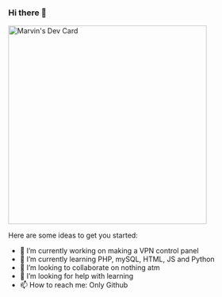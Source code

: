 ### Hi there 👋

<!--
**Animarlly/Animarlly** is a ✨ _special_ ✨ repository because its `README.md` (this file) appears on your GitHub profile.
-->

<a href="https://app.daily.dev/Animarlly"><img src="https://api.daily.dev/devcards/6f0c59f90b724fdda323e3ec74e67a7b.png?r=jvo" width="400" alt="Marvin's Dev Card"/></a>

Here are some ideas to get you started:

- 🔭 I’m currently working on making a VPN control panel
- 🌱 I’m currently learning PHP, mySQL, HTML, JS and Python
- 👯 I’m looking to collaborate on nothing atm
- 🤔 I’m looking for help with learning
- 📫 How to reach me: Only Github
<!--
- 😄 Pronouns: ...
- ⚡ Fun fact: ...
-->
